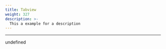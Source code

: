 ```yaml
---
title: Tabview
weight: 327
description: >-
  This a example for a description
---
```


---

undefined
